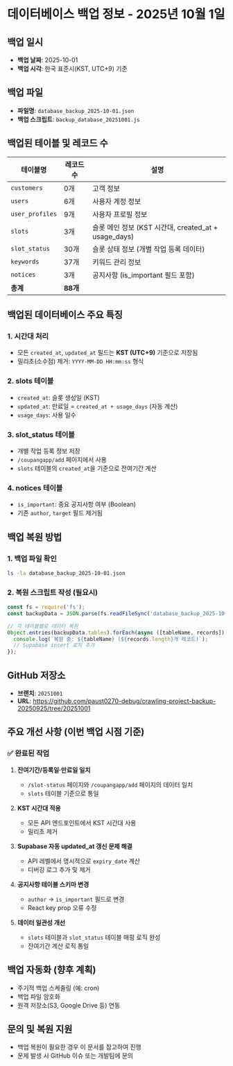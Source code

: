 # 데이터베이스 백업 정보 - 2025년 10월 1일

## 백업 일시
- **백업 날짜**: 2025-10-01
- **백업 시각**: 한국 표준시(KST, UTC+9) 기준

## 백업 파일
- **파일명**: `database_backup_2025-10-01.json`
- **백업 스크립트**: `backup_database_20251001.js`

## 백업된 테이블 및 레코드 수

| 테이블명 | 레코드 수 | 설명 |
|---------|---------|------|
| `customers` | 0개 | 고객 정보 |
| `users` | 6개 | 사용자 계정 정보 |
| `user_profiles` | 9개 | 사용자 프로필 정보 |
| `slots` | 3개 | 슬롯 메인 정보 (KST 시간대, created_at + usage_days) |
| `slot_status` | 30개 | 슬롯 상태 정보 (개별 작업 등록 데이터) |
| `keywords` | 37개 | 키워드 관리 정보 |
| `notices` | 3개 | 공지사항 (is_important 필드 포함) |
| **총계** | **88개** | |

## 백업된 데이터베이스 주요 특징

### 1. 시간대 처리
- 모든 `created_at`, `updated_at` 필드는 **KST (UTC+9)** 기준으로 저장됨
- 밀리초(소수점) 제거: `YYYY-MM-DD HH:mm:ss` 형식

### 2. slots 테이블
- `created_at`: 슬롯 생성일 (KST)
- `updated_at`: 만료일 = `created_at + usage_days` (자동 계산)
- `usage_days`: 사용 일수

### 3. slot_status 테이블
- 개별 작업 등록 정보 저장
- `/coupangapp/add` 페이지에서 사용
- `slots` 테이블의 `created_at`을 기준으로 잔여기간 계산

### 4. notices 테이블
- `is_important`: 중요 공지사항 여부 (Boolean)
- 기존 `author`, `target` 필드 제거됨

## 백업 복원 방법

### 1. 백업 파일 확인
```bash
ls -la database_backup_2025-10-01.json
```

### 2. 복원 스크립트 작성 (필요시)
```javascript
const fs = require('fs');
const backupData = JSON.parse(fs.readFileSync('database_backup_2025-10-01.json', 'utf8'));

// 각 테이블별로 데이터 복원
Object.entries(backupData.tables).forEach(async ([tableName, records]) => {
  console.log(`복원 중: ${tableName} (${records.length}개 레코드)`);
  // Supabase insert 로직 추가
});
```

## GitHub 저장소
- **브랜치**: `20251001`
- **URL**: https://github.com/paust0270-debug/crawling-project-backup-20250925/tree/20251001

## 주요 개선 사항 (이번 백업 시점 기준)

### ✅ 완료된 작업
1. **잔여기간/등록일·만료일 일치**
   - `/slot-status` 페이지와 `/coupangapp/add` 페이지의 데이터 일치
   - `slots` 테이블 기준으로 통일

2. **KST 시간대 적용**
   - 모든 API 엔드포인트에서 KST 시간대 사용
   - 밀리초 제거

3. **Supabase 자동 updated_at 갱신 문제 해결**
   - API 레벨에서 명시적으로 `expiry_date` 계산
   - 디버깅 로그 추가 및 제거

4. **공지사항 테이블 스키마 변경**
   - `author` → `is_important` 필드로 변경
   - React key prop 오류 수정

5. **데이터 일관성 개선**
   - `slots` 테이블과 `slot_status` 테이블 매핑 로직 완성
   - 잔여기간 계산 로직 통일

## 백업 자동화 (향후 계획)
- 주기적 백업 스케줄링 (예: cron)
- 백업 파일 암호화
- 원격 저장소(S3, Google Drive 등) 연동

## 문의 및 복원 지원
- 백업 복원이 필요한 경우 이 문서를 참고하여 진행
- 문제 발생 시 GitHub 이슈 또는 개발팀에 문의


